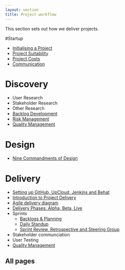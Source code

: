 ```yaml
---
layout: section
title: Project workflow
---
```


This section sets out how we deliver projects.

#Startup

- [Initialising a Project](initialising-a-project)
- [Project Suitability](suitable-project/)
- [Project Costs](project-costs/)
- [Communication](communication/)


# Discovery

- User Research
- Stakeholder Research
- Other Research
- [Backlog Development](backlogs-and-planning)
- [Risk Management](risk-management)
- [Quality Management](qualty-testing-non-conformities)


# Design

- [Nine Commandments of Design](nine-commandments-of-design)


# Delivery

- [Setting up GitHub, UpCloud, Jenkins and Behat](/delivering-projects/startanewproject/)
- [Introduction to Project Delivery](/delivering-projects/project-delivery-intro/)
- [Agile delivery diagram](agile-delivery-diagram)
- [Delivery Phases: Alpha, Beta, Live](/delivering-projects/alpha-beta-live/)
- Sprints
	- [Backlogs & Planning](backlogs-and-planning)
	- [Daily Standup](daily-standup)
	- [Sprint Review, Retrospective and Steering Group](review-retro-steering)
- Stakeholder communciation
- User Testing
- [Quality Management](qualty-testing-non-conformities)

## All pages

